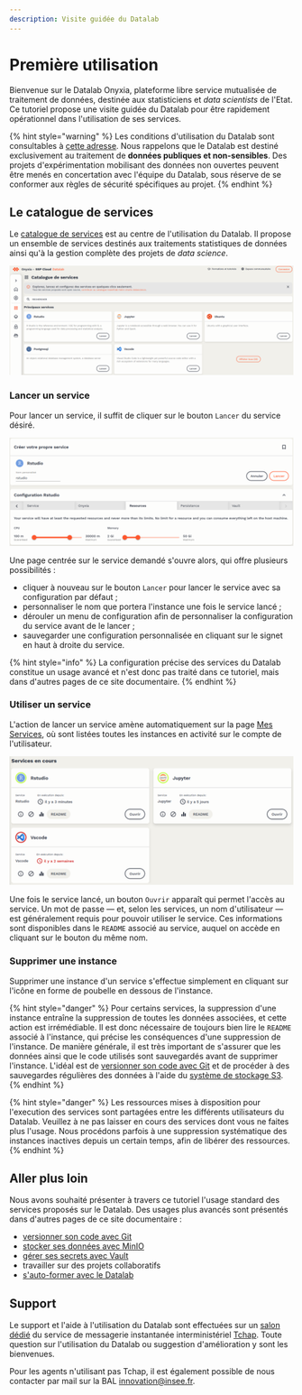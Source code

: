 ```yaml
---
description: Visite guidée du Datalab
---
```


# Première utilisation

Bienvenue sur le Datalab Onyxia, plateforme libre service mutualisée de traitement de données, destinée aux statisticiens et _data scientists_ de l'Etat. Ce tutoriel propose une visite guidée du Datalab pour être rapidement opérationnel dans l'utilisation de ses services.

{% hint style="warning" %}
Les conditions d'utilisation du Datalab sont consultables à [cette adresse](https://sspcloud.fr/tos\_fr.md). Nous rappelons que le Datalab est destiné exclusivement au traitement de **données publiques et non-sensibles**. Des projets d'expérimentation mobilisant des données non ouvertes peuvent être menés en concertation avec l'équipe du Datalab, sous réserve de se conformer aux règles de sécurité spécifiques au projet.
{% endhint %}

## Le catalogue de services

Le [catalogue de services](https://datalab.sspcloud.fr/catalog/inseefrlab-helm-charts-datascience) est au centre de l'utilisation du Datalab. Il propose un ensemble de services destinés aux traitements statistiques de données ainsi qu'à la gestion complète des projets de _data science_.

![](<../.gitbook/assets/Screenshot from 2021-11-14 15-03-50.png>)

### Lancer un service

Pour lancer un service, il suffit de cliquer sur le bouton `Lancer` du service désiré.&#x20;

![](<../.gitbook/assets/Screenshot from 2021-11-14 15-09-30.png>)

Une page centrée sur le service demandé s'ouvre alors, qui offre plusieurs possibilités :&#x20;

* cliquer à nouveau sur le bouton `Lancer` pour lancer le service avec sa configuration par défaut ;
* personnaliser le nom que portera l'instance une fois le service lancé ;
* dérouler un menu de configuration afin de personnaliser la configuration du service avant de le lancer ;&#x20;
* sauvegarder une configuration personnalisée en cliquant sur le signet en haut à droite du service.

{% hint style="info" %}
La configuration précise des services du Datalab constitue un usage avancé et n'est donc pas traité dans ce tutoriel, mais dans d'autres pages de ce site documentaire.
{% endhint %}

### Utiliser un service

L'action de lancer un service amène automatiquement sur la page [Mes Services](https://datalab.sspcloud.fr/my-services), où sont listées toutes les instances en activité sur le compte de l'utilisateur.

![](<../.gitbook/assets/Screenshot from 2021-11-14 15-26-15.png>)

Une fois le service lancé, un bouton `Ouvrir` apparaît qui permet l'accès au service. Un mot de passe — et, selon les services, un nom d'utilisateur — est généralement requis pour pouvoir utiliser le service. Ces informations sont disponibles dans le `README` associé au service, auquel on accède en cliquant sur le bouton du même nom.&#x20;

### Supprimer une instance

Supprimer une instance d'un service s'effectue simplement en cliquant sur l'icône en forme de poubelle en dessous de l'instance.

{% hint style="danger" %}
Pour certains services, la suppression d'une instance entraîne la suppression de toutes les données associées, et cette action est irrémédiable. Il est donc nécessaire de toujours bien lire le `README` associé à l'instance, qui précise les conséquences d'une suppression de l'instance. De manière générale, il est très important de s'assurer que les données ainsi que le code utilisés sont sauvegardés avant de supprimer l'instance. L'idéal est de [versionner son code avec Git](controle-de-version.md) et de procéder à des sauvegardes régulières des données à l'aide du [système de stockage S3](stockage-de-donnees.md).
{% endhint %}

{% hint style="danger" %}
Les ressources mises à disposition pour l'execution des services sont partagées entre les différents utilisateurs du Datalab. Veuillez à ne pas laisser en cours des services dont vous ne faites plus l'usage. Nous procédons parfois à une suppression systématique des instances inactives depuis un certain temps, afin de libérer des ressources.
{% endhint %}

## Aller plus loin

Nous avons souhaité présenter à travers ce tutoriel l'usage standard des services proposés sur le Datalab. Des usages plus avancés sont présentés dans d'autres pages de ce site documentaire :&#x20;

* [versionner son code avec Git](controle-de-version.md)
* [stocker ses données avec MinIO](stockage-de-donnees.md)
* [gérer ses secrets avec Vault](gestion-des-secrets.md)
* travailler sur des projets collaboratifs
* [s'auto-former avec le Datalab](https://www.sspcloud.fr/documentation)

## Support

Le support et l'aide à l'utilisation du Datalab sont effectuées sur un [salon dédié](https://matrix.to/#/#SSPCloudXDpAw6v:agent.finances.tchap.gouv.fr) du service de messagerie instantanée interministériel [Tchap](https://www.tchap.gouv.fr). Toute question sur l'utilisation du Datalab ou suggestion d'amélioration y sont les bienvenues.

Pour les agents n'utilisant pas Tchap, il est également possible de nous contacter par mail sur la BAL innovation@insee.fr.
